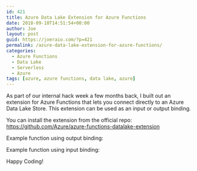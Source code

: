 ```yaml
---
id: 421
title: Azure Data Lake Extension for Azure Functions
date: 2018-09-10T14:51:54+00:00
author: Joe
layout: post
guid: https://joeraio.com/?p=421
permalink: /azure-data-lake-extension-for-azure-functions/
categories:
  - Azure Functions
  - Data Lake
  - Serverless
  - Azure
tags: [azure, azure functions, data lake, azure]
---
```

As part of our internal hack week a few months back, I built out an extension for Azure Functions that lets you connect directly to an Azure Data Lake Store. This extension can be used as an input or output binding.

You can install the extension from the official repo: <https://github.com/Azure/azure-functions-datalake-extension>

Example function using output binding:

<script src="https://gist.github.com/joescars/58986d82d78eb1e1f0452df842489e81.js"></script>

Example function using input binding:  

<script src="https://gist.github.com/joescars/9f8ab2293ee7d87318063a70f6d06aac.js"></script>

Happy Coding!